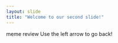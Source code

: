 ```yaml
---
layout: slide
title: "Welcome to our second slide!"
---
```

meme review
Use the left arrow to go back!
